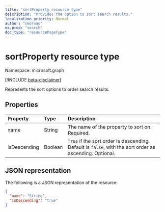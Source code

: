 ```yaml
---
title: "sortProperty resource type"
description: "Provides the option to sort search results."
localization_priority: Normal
author: "nmoreau"
ms.prod: "search"
doc_type: "resourcePageType"
---
```


# sortProperty resource type

Namespace: microsoft.graph

[!INCLUDE [beta-disclaimer](../../includes/beta-disclaimer.md)]

Represents the sort options to order search results.

## Properties

| Property     | Type        | Description |
|:-------------|:------------|:------------|
|name|String|The name of the property to sort on. Required.|
|isDescending|Boolean|`True` if the sort order is descending. Default is `false`, with the sort order as ascending. Optional.|

## JSON representation

The following is a JSON representation of the resource.

<!-- {
  "blockType": "resource",
  "optionalProperties": [

  ],
  "@odata.type": "microsoft.graph.sortProperty",
  "baseType": null
}-->

```json
{
  "name": "String",
  "isDescending": "true"
}
```

<!-- uuid: 16cd6b66-4b1a-43a1-adaf-3a886856ed98
2019-02-04 14:57:30 UTC -->
<!-- {
  "type": "#page.annotation",
  "description": "sortProperty resource",
  "keywords": "",
  "section": "documentation",
  "tocPath": ""
}-->